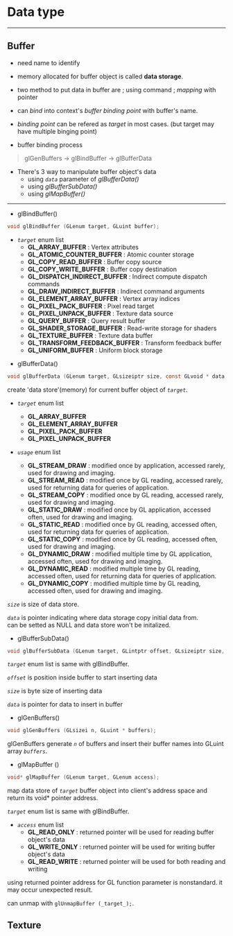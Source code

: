 Data type
================================================================
- - - - - - - - - - - - - - - - - - - - - - - - - - - - - - - - - - - - - - - - - - - - - - - - - - - - - - - - - - - -

## Buffer
- need name to identify
- memory allocated for buffer object is called **data storage**.
- two method to put data in buffer are ; using command ; _mapping_ with pointer
- can _bind_ into context's _buffer binding point_ with buffer's name.
- _binding point_ can be refered as _target_ in most cases. (but target may have multiple binging point)
    
- buffer binding process
> glGenBuffers -> glBindBuffer -> glBufferData
    
- There's 3 way to manipulate buffer object's data
  - using _`data`_ parameter of _glBufferData()_
  - using _glBufferSubData()_
  - using _glMapBuffer()_


- - - - - - - - - - - - - - - - - - - - 
<!---------------------------------------------------------------------------------------------------------------->


- glBindBuffer()
~~~ C
void glBindBuffer (GLenum target, GLuint buffer);
~~~
  - _`target`_ enum list
    - **GL_ARRAY_BUFFER**			: Vertex attributes
    - **GL_ATOMIC_COUNTER_BUFFER**	: Atomic counter storage
    - **GL_COPY_READ_BUFFER**		: Buffer copy source
    - **GL_COPY_WRITE_BUFFER**		: Buffer copy destination
    - **GL_DISPATCH_INDIRECT_BUFFER**	: Indirect compute dispatch commands
    - **GL_DRAW_INDIRECT_BUFFER**		: Indirect command arguments
    - **GL_ELEMENT_ARRAY_BUFFER**		: Vertex array indices
    - **GL_PIXEL_PACK_BUFFER**		: Pixel read target
    - **GL_PIXEL_UNPACK_BUFFER**		: Texture data source
    - **GL_QUERY_BUFFER**			: Query result buffer
    - **GL_SHADER_STORAGE_BUFFER**	: Read-write storage for shaders
    - **GL_TEXTURE_BUFFER**		: Texture data buffer
    - **GL_TRANSFORM_FEEDBACK_BUFFER**	: Transform feedback buffer
    - **GL_UNIFORM_BUFFER**		: Uniform block storage


<!---------------------------------------------------------------------------------------------------------------->


- glBufferData()
~~~ C
void glBufferData (GLenum target, GLsizeiptr size, const GLvoid * data, GLenum usage);
~~~
create 'data store'(memory) for current buffer object of _`target`_.
  - _`target`_ enum list
    - **GL_ARRAY_BUFFER**
    - **GL_ELEMENT_ARRAY_BUFFER**
    - **GL_PIXEL_PACK_BUFFER**
    - **GL_PIXEL_UNPACK_BUFFER**

  - _`usage`_ enum list
    - **GL_STREAM_DRAW**  	: modified once by application, accessed rarely, used for drawing and imaging.
    - **GL_STREAM_READ** 	 	: modified once by GL reading, accessed rarely, used for returning data for queries of application.
    - **GL_STREAM_COPY** 	 	: modified once by GL reading, accessed rarely, used for drawing and imaging.
    - **GL_STATIC_DRAW** 	 	: modified once by GL application, accessed often, used for drawing and imaging.
    - **GL_STATIC_READ**  	  	: modified once by GL reading, accessed often, used for returning data for queries of application.
    - **GL_STATIC_COPY**  		: modified once by GL reading, accessed often, used for drawing and imaging.
    - **GL_DYNAMIC_DRAW**  	: modified multiple time by GL application, accessed often, used for drawing and imaging.
    - **GL_DYNAMIC_READ**  	: modified multiple time by GL reading, accessed often, used for returning data for queries of application.
    - **GL_DYNAMIC_COPY**  	: modified multiple time by GL reading, accessed often, used for drawing and imaging.
    
_`size`_ is size of data store.    
    
_`data`_ is pointer indicating where data storage copy initial data from.    
 can be setted as NULL and data store won't be initalized.    
    



<!---------------------------------------------------------------------------------------------------------------->


- glBufferSubData()
~~~ C
void glBufferSubData (GLenum target, GLintptr offset, GLsizeiptr size, const GLvoid * data);
~~~

_`target`_ enum list is same with glBindBuffer.
    
_`offset`_ is position inside buffer to start inserting data
    
_`size`_ is byte size of inserting data
    
_`data`_ is pointer for data to insert in buffer


<!---------------------------------------------------------------------------------------------------------------->


- glGenBuffers()
~~~ C
void glGenBuffers (GLsizei n, GLuint * buffers);
~~~
glGenBuffers generate _`n`_ of buffers and insert their buffer names into GLuint array _`buffers`_.
<!--
_`n`_ is number of buffer object names to be generated.    
_`buffers`_ is array of GLuint buffer names will be allocated
-->


<!---------------------------------------------------------------------------------------------------------------->


- glMapBuffer ()
~~~ C
void* glMapBuffer (GLenum target, GLenum access);
~~~

map data store of _`target`_ buffer object into client's address space and return its void* pointer address.
    
_`target`_ enum list is same with glBindBuffer.
    
  - _`access`_ enum list
    - **GL_READ_ONLY**	: returned pointer will be used for reading buffer object's data
    - **GL_WRITE_ONLY**	: returned pointer will be used for writing buffer object's data
    - **GL_READ_WRITE**	: returned pointer will be used for both reading and writing

using returned pointer address for GL function parameter is nonstandard. it may occur unexpected result.
    
can unmap with `glUnmapBuffer (_target_);`.


<!---------------------------------------------------------------------------------------------------------------->


<!--
~~~ C
void glCreateBuffers (GLsizei n, GLuint * buffers);
~~~
-->

## Texture